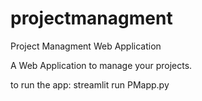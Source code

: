 # projectmanagment
Project Managment Web Application

A Web Application to manage your projects.

to run the app:
streamlit run PMapp.py
